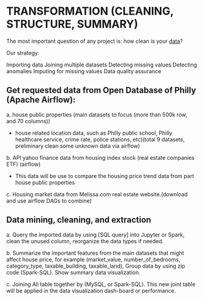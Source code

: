 # TRANSFORMATION (CLEANING, STRUCTURE, SUMMARY)

The most important question of any project is: how clean is your [data](https://github.com/nortonlyr/ZCW.DataGroupProject/blob/master/jupyter_notebook/phi_housing_pp_main_data_analysis.ipynb)?

Our strategy: 

Importing data
Joining multiple datasets
Detecting missing values
Detecting anomalies
Imputing for missing values
Data quality assurance


## Get requested data from Open Database of Philly (Apache Airflow): 

a. house public properties (main datasets to focus (more than 500k row, and 70 columns))
   - house related location data, such as Philly public school, Philly healthcare service, crime rate, police stations, etc)(total 9 datasets, preliminary clean some unknown data via airflow)

b.  API yahoo finance data from housing index stock (real estate companies ETF) (airflow)
   - This data will be use to compare the housing price trend data from part house public properties

c. Housing market data from Melissa.com real estate website.(download and use airflow DAGs to combine)


## Data mining, cleaning, and extraction 

a. Query the imported data by using [SQL query] into Jupyter or Spark, clean the unused column, reorganize the data types if needed.
    
b. Summarize the important features from the main datasets that might affect house price, for example (market_value, number_of_bedrooms, category_type, taxable_building, taxable_land), Group data by using zip code (Spark-SQL). Show summary data visualization.
    
c. Joining All table together by (MySQL, or Spark-SQL). This new joint table will be applied in the data visualization dash-board or performance.



